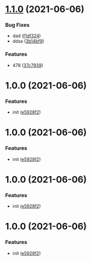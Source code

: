 # [1.1.0](https://github.com/hamono/Ticket/compare/v1.0.0...v1.1.0) (2021-06-06)


### Bug Fixes

* dad ([f1df324](https://github.com/hamono/Ticket/commit/f1df324f8fa39d927f7e9311454f704a71e9c7c7))
* ddsa ([3b14bf9](https://github.com/hamono/Ticket/commit/3b14bf9fb4e0d4485352359ccf4a3c5e4e4ceaf8))


### Features

* 478 ([37c7939](https://github.com/hamono/Ticket/commit/37c7939a61cab668134f7fc610a820f581485b95))

# 1.0.0 (2021-06-06)


### Features

* init ([e5928f2](https://github.com/hamono/Ticket/commit/e5928f2a7fdfa94134c6f5f46b54dbcbe24a1341))

# 1.0.0 (2021-06-06)


### Features

* init ([e5928f2](https://github.com/hamono/Ticket/commit/e5928f2a7fdfa94134c6f5f46b54dbcbe24a1341))

# 1.0.0 (2021-06-06)


### Features

* init ([e5928f2](https://github.com/hamono/Ticket/commit/e5928f2a7fdfa94134c6f5f46b54dbcbe24a1341))

# 1.0.0 (2021-06-06)


### Features

* init ([e5928f2](https://github.com/hamono/Ticket/commit/e5928f2a7fdfa94134c6f5f46b54dbcbe24a1341))
